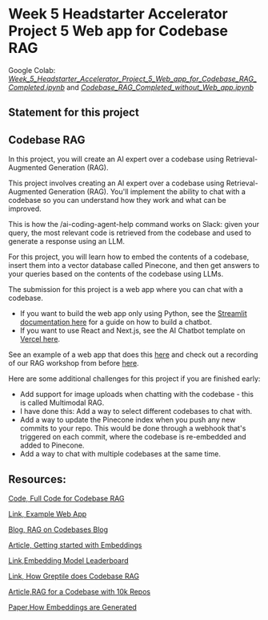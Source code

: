 # Week 5 Headstarter Accelerator Project 5 Web app for Codebase RAG
Google Colab: [*Week_5_Headstarter_Accelerator_Project_5_Web_app_for_Codebase_RAG_Completed.ipynb*]() and [*Codebase_RAG_Completed_without_Web_app.ipynb*]()
 

## Statement for this project
## Codebase RAG 

In this project, you will create an AI expert over a codebase using 
Retrieval-Augmented Generation (RAG).

This project involves creating an AI expert over a codebase using 
Retrieval-Augmented Generation (RAG). You'll implement the ability to chat 
with a codebase so you can understand how they work and what can be improved.

This is how the /ai-coding-agent-help command works on Slack: given your query, 
the most relevant code is retrieved from the codebase and used to generate a response 
using an LLM.

For this project, you will learn how to embed the contents of a codebase, 
insert them into a vector database called Pinecone, and then get answers 
to your queries based on the contents of the codebase using LLMs.

The submission for this project is a web app where you can chat with a codebase.

- If you want to build the web app only using Python, see the [Streamlit documentation 
here](https://docs.streamlit.io/develop/tutorials/llms/build-conversational-apps) for a guide on how to build a chatbot.
- If you want to use React and Next.js, see the AI Chatbot template 
on [Vercel here](https://vercel.com/templates/next.js/nextjs-ai-chatbot).

See an example of a web app that does this [here](https://sage.storia.ai/auth) and check out a recording of our 
RAG workshop from before [here](https://app.headstarter.co/content/accelerator/recordings/rag-workshop).

Here are some additional challenges for this project if you are finished early:

- Add support for image uploads when chatting with the codebase - this is called Multimodal RAG.
- I have done this: Add a way to select different codebases to chat with. 
- Add a way to update the Pinecone index when you push any new commits to your repo. This would be done through a webhook that's triggered on each commit, where the codebase is re-embedded and added to Pinecone.
- Add a way to chat with multiple codebases at the same time.

## Resources:

[Code, Full Code for Codebase RAG](https://colab.research.google.com/github/team-headstart/CodebaseRAG/blob/main/Codebase_RAG_Completed.ipynb)

[Link, Example Web App](https://sage.storia.ai/auth)

[Blog, RAG on Codebases Blog](https://blog.lancedb.com/rag-codebase-1/)

[Article, Getting started with Embeddings](https://huggingface.co/blog/getting-started-with-embeddings)

[Link,Embedding Model Leaderboard](https://huggingface.co/spaces/mteb/leaderboard)

[Link, How Greptile does Codebase RAG](https://news.ycombinator.com/item?id=39604961)

[Article,RAG for a Codebase with 10k Repos](https://www.qodo.ai/blog/rag-for-large-scale-code-repos/)

[Paper,How Embeddings are Generated](https://arxiv.org/abs/1301.3781)














